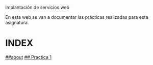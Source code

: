 Implantación de servicios web

En esta web se van a documentar las prácticas realizadas para esta asignatura.


# INDEX
[##about](about.md)
</pr>
[## Practica 1](/iaw/practica1/p1.md)
